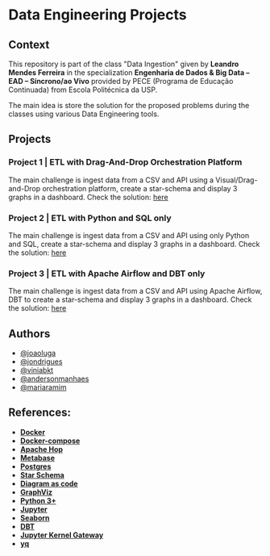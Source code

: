 # Data Engineering Projects

## Context

This repository is part of the class "Data Ingestion" given by **Leandro Mendes Ferreira** in the specialization **Engenharia de Dados & Big Data – EAD – Síncrono/ao Vivo** provided by PECE (Programa de Educação Continuada) from Escola Politécnica da USP.

The main idea is store the solution for the proposed problems during the classes using various Data Engineering tools.

## Projects

### Project 1 | ETL with Drag-And-Drop Orchestration Platform
The main challenge is ingest data from a CSV and API using a Visual/Drag-and-Drop orchestration platform, create a star-schema and display 3 graphs in a dashboard.
Check the solution: [here](project-1/README.md)

### Project 2 | ETL with Python and SQL only
The main challenge is ingest data from a CSV and API using only Python and SQL, create a star-schema and display 3 graphs in a dashboard.
Check the solution: [here](project-2/README.md)

### Project 3 | ETL with Apache Airflow and DBT only
The main challenge is ingest data from a CSV and API using Apache Airflow, DBT to create a star-schema and display 3 graphs in a dashboard.
Check the solution: [here](project-3/README.md)

## Authors

- [@joaoluga](https://github.com/joaoluga)
- [@jondrigues](https://github.com/jondrigues)
- [@viniabkt](https://github.com/viniabkt)
- [@andersonmanhaes](https://github.com/andersonmanhaes)
- [@mariaramim](https://github.com/mariaramim)

## References:

- **[Docker](https://www.docker.com/)**
- **[Docker-compose](https://docs.docker.com/compose/)**
- **[Apache Hop](https://hop.apache.org/)**
- **[Metabase](https://www.metabase.com/)**
- **[Postgres](https://www.postgresql.org/)**
- **[Star Schema](https://en.wikipedia.org/wiki/Star_schema)**
- **[Diagram as code](https://diagrams.mingrammer.com/)**
- **[GraphViz](https://graphviz.gitlab.io/download/)**
- **[Python 3+](https://www.python.org/)**
- **[Jupyter](https://jupyter.org/)**
- **[Seaborn](https://seaborn.pydata.org/)**
- **[DBT](https://docs.getdbt.com/)**
- **[Jupyter Kernel Gateway](https://jupyter-kernel-gateway.readthedocs.io/en/latest/)**
- **[yq](https://mikefarah.gitbook.io/yq/)**